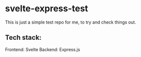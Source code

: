 # svelte-express-test
This is just a simple test repo for me, to try and check things out.

## Tech stack:
Frontend: Svelte
Backend: Express.js
